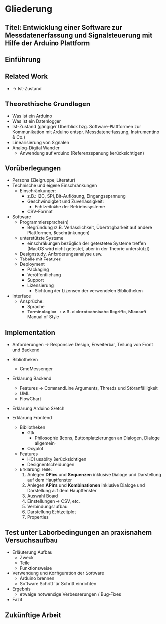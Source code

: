 Gliederung
==

Titel: Entwicklung einer Software zur Messdatenerfassung und Signalsteuerung mit Hilfe der Arduino Plattform
--

Einführung
--
Related Work
--
  * -> Ist-Zustand

Theorethische Grundlagen
--
  * Was ist ein Arduino
  * Was ist ein Datenlogger
  * Ist-Zustand (gängiger Überblick bzg. Software-Plattformen zur Kommunikation mit Arduino entspr. Messdatenerfassung, Instrumentino & Co.)
  * Linearisierung von Signalen
  * Analog-Digital Wandler
    * Anwendung auf Arduino (Referenzspanung berücksichtigen)


Vorüberlegungen
--
* Persona (Zielgruppe, Literatur)
* Technische und eigene Einschränkungen
  * Einschränkungen:
    * z.B.: I2C, SPI, Bit-Auflösung, Eingangsspannung
    * Geschwindigkeit und Zuverlässigkeit:
      * Echtzeitnähe der Betriebssysteme
    * CSV-Format
* Software
  * Programmiersprache(n)
    * Begründung (z.B. Verlässlichkeit, Übertragbarkeit auf andere Plattformen, Beschränkungen)
  * unterstützte Systeme
    * einschräkungen bezüglich der getesteten Systeme treffen (MacOS wird nicht getestet, aber in der Theorie unterstützt)
  * Designstudy, Anforderungsanalyse usw.
  * Tabelle mit Features
  * Deployment
    * Packaging
    * Veröffentlichung
    * Support
    * Lizensierung
      * Sichtung der Lizensen der verwendeten Bibliotheken
* Interface
  * Ansprüche:
    * Sprache
    * Terminologien -> z.B. elektrotechnische Begriffe, Micosoft Manual of Style

Implementation
--
* Anforderungen -> Responsive Design, Erweiterbar, Teilung von Front und Backend
* Bibliotheken
  * CmdMessenger
* Erklärung Backend
  * Features -> CommandLine Arguments, Threads und Störanfälligkeit
  * UML
  * FlowChart


* Erklärung Arduino Sketch

* Erklärung Frontend
  * Bibliotheken
    * Gtk
      * Philosophie (Icons, Buttonplatzierungen an Dialogen, Dialoge allgemein)
    * Oxyplot
  * Features
    * HCI usablity Berücksichtigen
    * Designentscheidungen
  * Erklärung Teile:
    1. Anlegen **DPins** und **Sequenzen** inklusive Dialoge und Darstellung auf dem Hauptfenster
    2. Anlegen **APins** und **Kombinationen** inklusive Dialoge und Darstellung auf dem Hauptfenster
    3. Auswahl Board
    4. Einstellungen -> CSV, etc.
    5. Verbindungsaufbau
    6. Darstellung Echtzeitplot
    7. Properties

Test unter Laborbedingungen an praxisnahem Versuchsaufbau
--
* Erläuterung Aufbau
  * Zweck
  * Teile
  * Funktionsweise
* Verwendung und Konfiguration der Software
  * Arduino brennen
  * Software Schritt für Schritt einrichten
* Ergebnis
  * etwaige notwendige Verbesserungen / Bug-Fixes
* Fazit


Zukünftige Arbeit
--
